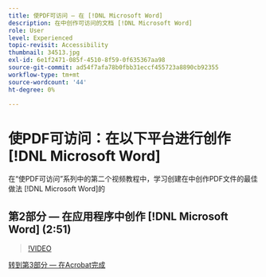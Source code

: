 ```yaml
---
title: 使PDF可访问 — 在 [!DNL Microsoft Word]
description: 在中创作可访问的文档 [!DNL Microsoft Word]
role: User
level: Experienced
topic-revisit: Accessibility
thumbnail: 34513.jpg
exl-id: 6e1f2471-085f-4510-8f59-0f635367aa98
source-git-commit: ad54f7afa78b0fbb31eccf455723a8890cb92355
workflow-type: tm+mt
source-wordcount: '44'
ht-degree: 0%

---
```


# 使PDF可访问：在以下平台进行创作 [!DNL Microsoft Word]

在“使PDF可访问”系列中的第二个视频教程中，学习创建在中创作PDF文件的最佳做法 [!DNL Microsoft Word]的

## 第2部分 — 在应用程序中创作 [!DNL Microsoft Word] (2:51)

>[!VIDEO](https://video.tv.adobe.com/v/34513?quality=12&learn=on&hidetitle=true)

[转到第3部分 — 在Acrobat完成](finishing-in-acrobat.md)